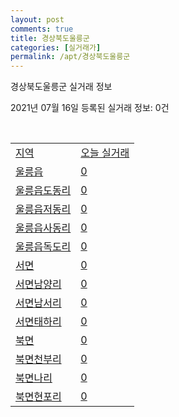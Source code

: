 ```yaml
---
layout: post
comments: true
title: 경상북도울릉군
categories: [실거래가]
permalink: /apt/경상북도울릉군
---
```


경상북도울릉군 실거래 정보

2021년 07월 16일 등록된 실거래 정보: 0건

<script type="text/javascript">
  google.charts.load('current', {'packages':['corechart']});
  google.charts.setOnLoadCallback(drawChart);

  function drawChart() {
    var data = google.visualization.arrayToDataTable([['거래일', '매매', '전월세', '전매'], ['20-12', 2, 0, 0]]);

    var options = {
      title: '최근 1년간 유형별 거래량 추이',
      legend: { position: 'bottom' }
    };

    var chart = new google.visualization.LineChart(document.getElementById('columnchart_material'));
    chart.draw(data, (options));
  }
</script>

<div id="columnchart_material" style="width: 95%; margin-left: -35px"></div>
<br>
<table class="sortable">
  <tr>
    <td><a href="#">지역</a></td>
    <td><a href="#">오늘 실거래</a></td>
  </tr>

  
  <tr class="item">
    <td><a href="경상북도 울릉군 울릉읍">울릉읍</a></td>
    <td><a href="경상북도 울릉군 울릉읍">0</a></td>
  </tr>
    

  <tr class="item">
    <td><a href="경상북도 울릉군 울릉읍 도동리">울릉읍도동리</a></td>
    <td><a href="경상북도 울릉군 울릉읍 도동리">0</a></td>
  </tr>
    

  <tr class="item">
    <td><a href="경상북도 울릉군 울릉읍 저동리">울릉읍저동리</a></td>
    <td><a href="경상북도 울릉군 울릉읍 저동리">0</a></td>
  </tr>
    

  <tr class="item">
    <td><a href="경상북도 울릉군 울릉읍 사동리">울릉읍사동리</a></td>
    <td><a href="경상북도 울릉군 울릉읍 사동리">0</a></td>
  </tr>
    

  <tr class="item">
    <td><a href="경상북도 울릉군 울릉읍 독도리">울릉읍독도리</a></td>
    <td><a href="경상북도 울릉군 울릉읍 독도리">0</a></td>
  </tr>
    

  <tr class="item">
    <td><a href="경상북도 울릉군 서면">서면</a></td>
    <td><a href="경상북도 울릉군 서면">0</a></td>
  </tr>
    

  <tr class="item">
    <td><a href="경상북도 울릉군 서면 남양리">서면남양리</a></td>
    <td><a href="경상북도 울릉군 서면 남양리">0</a></td>
  </tr>
    

  <tr class="item">
    <td><a href="경상북도 울릉군 서면 남서리">서면남서리</a></td>
    <td><a href="경상북도 울릉군 서면 남서리">0</a></td>
  </tr>
    

  <tr class="item">
    <td><a href="경상북도 울릉군 서면 태하리">서면태하리</a></td>
    <td><a href="경상북도 울릉군 서면 태하리">0</a></td>
  </tr>
    

  <tr class="item">
    <td><a href="경상북도 울릉군 북면">북면</a></td>
    <td><a href="경상북도 울릉군 북면">0</a></td>
  </tr>
    

  <tr class="item">
    <td><a href="경상북도 울릉군 북면 천부리">북면천부리</a></td>
    <td><a href="경상북도 울릉군 북면 천부리">0</a></td>
  </tr>
    

  <tr class="item">
    <td><a href="경상북도 울릉군 북면 나리">북면나리</a></td>
    <td><a href="경상북도 울릉군 북면 나리">0</a></td>
  </tr>
    

  <tr class="item">
    <td><a href="경상북도 울릉군 북면 현포리">북면현포리</a></td>
    <td><a href="경상북도 울릉군 북면 현포리">0</a></td>
  </tr>
    


</table>


    